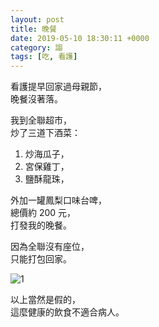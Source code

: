 ```yaml
---
layout: post
title: 晚餐
date: 2019-05-10 18:30:11 +0000
category: 謅
tags: [吃, 看護]
---
```

看護提早回家過母親節，<br />
晚餐沒著落。

我到全聯超市，<br />
炒了三道下酒菜：<br />
1. 炒海瓜子，
2. 宮保雞丁，
3. 鹽酥龍珠，

外加一罐鳳梨口味台啤，<br />
總價約 200 元，<br />
打發我的晚餐。<br />

因為全聯沒有座位，<br />
只能打包回家。

![1](/blog/assets/images/2019/dinner.jpg)

以上當然是假的，<br />
這麼健康的飲食不適合病人。

